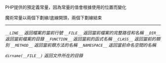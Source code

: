 PHP提供的預定義常量，因為常量的值會根據使用的位置而變化

魔術常量以兩個下劃線/底線開頭，兩個下劃線結束

***

*`__LINE__` 返回檔案的當前行號*
*`__FILE__` 返回當前檔案的完整路徑和名稱*
*`__DIR__` 返回當前檔案的目錄*
*`__FUNCTION__` 返回當前的函式名稱*
*`__CLASS__` 返回當前的類別*
*`__METHOD__` 返回當前類方法的名稱*
*`__NAMESPACE__` 返回當前命名空間的名稱*

*`dirname(__FILE__)` 返回文件所在的目錄*